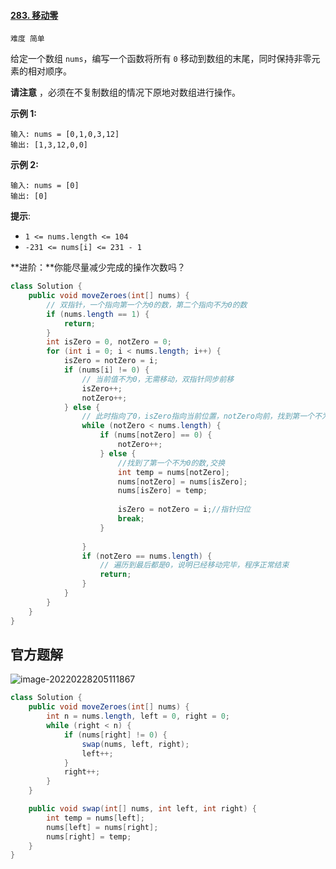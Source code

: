 #### [283. 移动零](https://leetcode-cn.com/problems/move-zeroes/)

`难度 简单`



给定一个数组 `nums`，编写一个函数将所有 `0` 移动到数组的末尾，同时保持非零元素的相对顺序。

**请注意** ，必须在不复制数组的情况下原地对数组进行操作。

 

**示例 1:**

```
输入: nums = [0,1,0,3,12]
输出: [1,3,12,0,0]
```

**示例 2:**

```
输入: nums = [0]
输出: [0]
```

 

**提示**:

- `1 <= nums.length <= 104`
- `-231 <= nums[i] <= 231 - 1`

 

**进阶：**你能尽量减少完成的操作次数吗？



```java
class Solution {
    public void moveZeroes(int[] nums) {
        // 双指针，一个指向第一个为0的数，第二个指向不为0的数
        if (nums.length == 1) {
            return;
        }
        int isZero = 0, notZero = 0;
        for (int i = 0; i < nums.length; i++) {
            isZero = notZero = i;
            if (nums[i] != 0) {
                // 当前值不为0，无需移动，双指针同步前移
                isZero++;
                notZero++;
            } else {
                // 此时指向了0，isZero指向当前位置，notZero向前，找到第一个不为0的数
                while (notZero < nums.length) {
                    if (nums[notZero] == 0) {
                        notZero++;
                    } else {
                        //找到了第一个不为0的数,交换
                        int temp = nums[notZero];
                        nums[notZero] = nums[isZero];
                        nums[isZero] = temp;
                        
                        isZero = notZero = i;//指针归位
                        break;
                    }
                    
                }
                if (notZero == nums.length) {
                    // 遍历到最后都是0，说明已经移动完毕，程序正常结束
                    return;
                }
            }
        }
    }
}

```



## 官方题解

![image-20220228205111867](C:\Users\26442\AppData\Roaming\Typora\typora-user-images\image-20220228205111867.png)

```java
class Solution {
    public void moveZeroes(int[] nums) {
        int n = nums.length, left = 0, right = 0;
        while (right < n) {
            if (nums[right] != 0) {
                swap(nums, left, right);
                left++;
            }
            right++;
        }
    }

    public void swap(int[] nums, int left, int right) {
        int temp = nums[left];
        nums[left] = nums[right];
        nums[right] = temp;
    }
}
```





